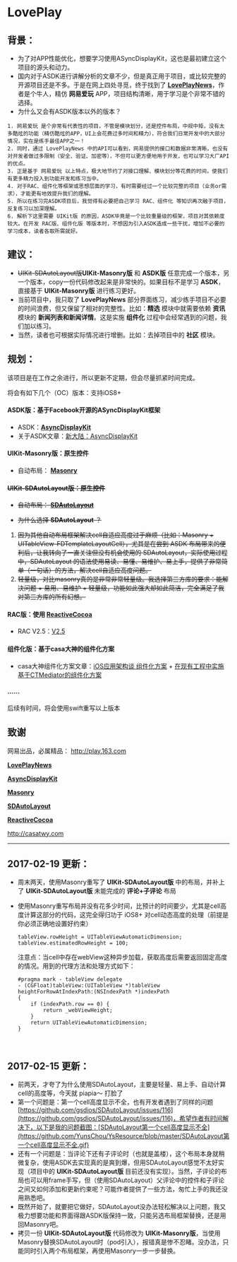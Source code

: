 # LovePlay
## 背景：

- 为了对APP性能优化，想要学习使用ASyncDisplayKit，这也是最初建立这个项目的源头和动力。
- 国内对于ASDK进行讲解分析的文章不少，但是真正用于项目，或比较完整的开源项目还是不多。于是在网上四处寻觅，终于找到了 [**LovePlayNews**](https://github.com/12207480/LovePlayNews)，作者是个牛人，精仿 **网易爱玩** APP，项目结构清晰，用于学习是个非常不错的选择。
- 为什么又会有ASDK版本以外的版本？

```
1. 网易爱玩 是个非常有代表性的项目，不管是模块划分，还是控件布局，中规中矩，没有太多酷炫的功能（精仿酷炫的APP，UI上会花费过多时间和精力），符合我们日常开发中的大部分情况，实在是练手最佳APP之一！
2. 同时，通过 LovePlayNews 中的API可以看到，网易提供的接口和数据非常清晰，也没有对开发者做过多限制（安全、验证、加密等），不但可以更方便地用于开发，也可以学习大厂API的优点。
3. 正是基于 网易爱玩 以上特点，极大地节约了对接口理解、模块划分等花费的时间，使我们有更多精力投入到功能开发和练习当中。
4. 对于RAC、组件化等框架或思想层面的学习，有时需要经过一个比较完整的项目（业务or需求），才能更有地效提升我们的理解。
5. 所以在练习完ASDK项目后，我觉得有必要把自己学习 RAC、组件化 等知识再次融于项目，反复练习以加深理解。
6. 解析下这里需要 UIKit版 的原因，ASDK毕竟是一个比较重量级的框架，项目对其依赖度较大。在开发 RAC版、组件化版 等版本时，不想因为引入ASDK造成一些干扰，增加不必要的学习成本，读者各取所需就好。 
```

## 建议：

- ~~UIKit-SDAutoLayout版~~**UIKit-Masonry版** 和 **ASDK版** 任意完成一个版本，另一个版本，copy一份代码修改起来是非常快的。如果目标不是学习 **ASDK**，直接基于 **UIKit-Masonry版** 进行练习更好。
- 当前项目中，我只取了 **LovePlayNews** 部分界面练习，减少练手项目不必要的时间浪费，但又保留了相对的完整性。比如：**精选** 模块中就需要依赖 **资讯** 模块的 **新闻列表和新闻详情**。这是实施 **组件化** 过程中会经常遇到的问题，我们加以练习。
- 当然，读者也可根据实际情况进行增删。比如：去掉项目中的 **社区** 模块。

## 规划：

该项目是在工作之余进行，所以更新不定期，但会尽量抓紧时间完成。

将会有如下几个（OC）版本：支持iOS8+

#### ASDK版：基于Facebook开源的ASyncDisplayKit框架

- ASDK：[**AsyncDisplayKit**](https://github.com/facebook/AsyncDisplayKit)
- 关于ASDK文章：[新大陆：AsyncDisplayKit](https://segmentfault.com/a/1190000007991853)

#### UIKit-Masonry版：原生控件

- 自动布局： [**Masonry**](https://github.com/SnapKit/Masonry/issues)

#### ~~UIKit-SDAutoLayout版：原生控件~~

- ~~自动布局： [**SDAutoLayout**](https://github.com/gsdios/SDAutoLayout)~~


- ~~为什么选择 **SDAutoLayout** ？~~

1. ~~因为其他自动布局框架解决cell自适应高度过于麻烦（比如：Masonry + UITableView-FDTemplateLayoutCell），尤其是在尝到 ASDK 布局带来的便利后，让我转向了一直关注但没有机会使用的 SDAutoLayout，实际使用过程中，SDAutoLayout 的语法使用易读、易懂、易维护、易上手，提供了非常简单（一句话）的方法，解决cell自适应高度问题。~~
2. ~~轻量级，对比masonry真的是非常非常轻量级。我选择第三方库的要求：能解决问题 + 易用、易维护 + 轻量级，功能如此强大却如此简洁，完全满足了我对第三方库的所有幻想。~~

#### RAC版：使用 [**ReactiveCocoa**](https://github.com/ReactiveCocoa/ReactiveCocoa)

- RAC V2.5：[V2.5](https://github.com/ReactiveCocoa/ReactiveCocoa/releases/tag/v2.5)

#### 组件化版：基于casa大神的组件化方案

- casa大神组件化方案文章：[iOS应用架构谈 组件化方案](http://casatwy.com/iOS-Modulization.html) + [在现有工程中实施基于CTMediator的组件化方案](http://casatwy.com/modulization_in_action.html)

#### …...

后续有时间，将会使用swift重写以上版本

## 致谢

网易出品，必属精品： http://play.163.com

[**LovePlayNews**](https://github.com/12207480/LovePlayNews) 

[**AsyncDisplayKit**](https://github.com/facebook/AsyncDisplayKit)

[**Masonry**](https://github.com/SnapKit/Masonry/issues)

[**SDAutoLayout**](https://github.com/gsdios/SDAutoLayout)

[**ReactiveCocoa**](https://github.com/ReactiveCocoa/ReactiveCocoa)

http://casatwy.com

---





## 2017-02-19 更新：

* 周末两天，使用Masonry重写了 **UIKit-SDAutoLayout版** 中的布局，并补上了 **UIKit-SDAutoLayout版** 未能完成的 **评论+子评论** 布局

* 使用Masonry重写布局并没有花多少时间，比预计的时间要少，尤其是cell高度计算这部分的代码，这完全得归功于 iOS8+ 对cell动态高度的处理（前提是你必须正确地设置好约束）

  ```
  tableView.rowHeight = UITableViewAutomaticDimension;
  tableView.estimatedRowHeight = 100;
  ```

  注意点：当cell中存在webView这种异步加载，获取高度后需要返回固定高度的情况。用到的代理方法和处理方式如下：

  ```
  #pragma mark - tableView delegate
  - (CGFloat)tableView:(UITableView *)tableView heightForRowAtIndexPath:(NSIndexPath *)indexPath
  {
      if (indexPath.row == 0) {
          return _webViewHeight;
      }
      return UITableViewAutomaticDimension;
  }
  ```

  ​

## 2017-02-15 更新：

* 前两天，才夸了为什么使用SDAutoLayout，主要是轻量、易上手、自动计算cell的高度等，今天就 piapia～ 打脸了
* 第一个问题是：第一个cell高度显示不全，也有开发者遇到了同样的问题[https://github.com/gsdios/SDAutoLayout/issues/116](https://github.com/gsdios/SDAutoLayout/issues/116)，希望作者有时间解决下，以下是我的问题截图：[SDAutoLayout第一个cell高度显示不全](https://github.com/YunsChou/YsResource/blob/master/SDAutoLayout第一个cell高度显示不全.gif)
* 还有一个问题是：当评论下还有子评论时（也就是盖楼），这个布局本身就稍微复杂，使用ASDK去实现真的是爽到爆，但用SDAutoLayout感觉不太好实现（项目中的 **UIKit-SDAutoLayout版** 目前还没有实现）。当然，子评论的布局也可以用frame手写，但（使用SDAutoLayout）父评论中的控件和子评论之间又如何添加和更新约束呢？可能作者提供了一些方法，匆忙上手的我还没用熟悉吧。
* 既然开始了，就要把它做好，SDAutoLayout没办法轻松解决以上问题，我又极力想要功能和界面得跟ASDK版保持一致，只能另选布局框架替换，还是用回Masonry吧。
* 拷贝一份 **UIKit-SDAutoLayout版** 代码修改为 **UIKit-Masonry版**，当使用Masonry替换SDAutoLayout时（pod引入），报错真是惨不忍睹。没办法，只能同时引入两个布局框架，再使用Masonry一步一步替换。




